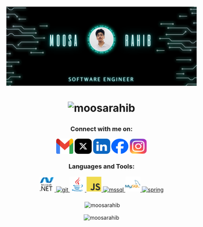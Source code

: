 ![logo](https://github.com/RahibMoosa/RahibMoosa/blob/main/Neon%20Green%20Gaming%20Channel%20YouTube%20Banner_20240705_201745_0000.png)

<h1 align="center"><p align="center"> <img src="https://komarev.com/ghpvc/?username=moosarahib&label=Profile%20views&color=0e75b6&style=flat" alt="moosarahib" /> </p></h1>
<h3 align="center"></h3>
<h3 align="center"></h3>
<h3 align="center">Connect with me on:</h3>
<p align="center">
  <a href="moosarahib39@gmail.com" target="blank"><img align="center" src="https://github.com/RahibMoosa/RahibMoosa/blob/main/gmail-icon.svg" alt="mrahib77" height="40" width="45" /></a>
 <a href="https://twitter.com/mrahib77" target="blank"><img align="center" src="https://github.com/RahibMoosa/RahibMoosa/blob/main/x-social-media-logo-icon.svg" alt="mrahib77" height="40" width="45" /></a>
 <a href="https://linkedin.com/in/mooosa rahib" target="blank"><img align="center" src="https://github.com/RahibMoosa/RahibMoosa/blob/main/linkedin-app-icon.svg" alt="mooosa rahib" height="40" width="45" /></a>
 <a href="https://fb.com/rahib moosa" target="blank"><img align="center" src="https://github.com/RahibMoosa/RahibMoosa/blob/main/facebook-round-color-icon.svg" alt="rahib moosa" height="40" width="45" /></a>
 <a href="https://instagram.com/_rahib77" target="blank"><img align="center" src="https://github.com/RahibMoosa/RahibMoosa/blob/main/ig-instagram-icon.svg" alt="_rahib77" height="40" width="45" /></a>
</p>
<h3 align="center"></h3>
<h3 align="center">Languages and Tools:</h3>
<p align="center"> <a href="https://dotnet.microsoft.com/" target="_blank" rel="noreferrer"> <img src="https://raw.githubusercontent.com/devicons/devicon/master/icons/dot-net/dot-net-original-wordmark.svg" alt="dotnet" width="40" height="40"/> </a> <a href="https://git-scm.com/" target="_blank" rel="noreferrer"> <img src="https://www.vectorlogo.zone/logos/git-scm/git-scm-icon.svg" alt="git" width="40" height="40"/> </a> <a href="https://www.java.com" target="_blank" rel="noreferrer"> <img src="https://raw.githubusercontent.com/devicons/devicon/master/icons/java/java-original.svg" alt="java" width="40" height="40"/> </a> <a href="https://developer.mozilla.org/en-US/docs/Web/JavaScript" target="_blank" rel="noreferrer"> <img src="https://raw.githubusercontent.com/devicons/devicon/master/icons/javascript/javascript-original.svg" alt="javascript" width="40" height="40"/> </a> <a href="https://www.microsoft.com/en-us/sql-server" target="_blank" rel="noreferrer"> <img src="https://www.svgrepo.com/show/303229/microsoft-sql-server-logo.svg" alt="mssql" width="40" height="40"/> </a> <a href="https://www.mysql.com/" target="_blank" rel="noreferrer"> <img src="https://raw.githubusercontent.com/devicons/devicon/master/icons/mysql/mysql-original-wordmark.svg" alt="mysql" width="40" height="40"/> </a> <a href="https://spring.io/" target="_blank" rel="noreferrer"> <img src="https://www.vectorlogo.zone/logos/springio/springio-icon.svg" alt="spring" width="40" height="40"/> </a> </p>
<h3 align="center"></h3>
<p align="center">&nbsp;<img align="center" src="https://github-readme-stats.vercel.app/api?username=moosarahib&show_icons=true&locale=en" alt="moosarahib" /></p>

<p align="center"><img align="center" src="https://github-readme-streak-stats.herokuapp.com/?user=moosarahib&" alt="moosarahib" /></p>

